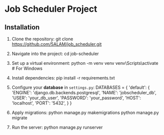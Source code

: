# Job Scheduler Project

## Installation
1. Clone the repository:
git clone https://github.com/5ALAM/job_scheduler.git


2. Navigate into the project:
cd job-scheduler


3. Set up a virtual environment:
python -m venv venv venv\Scripts\activate # For Windows


4. Install dependencies:
pip install -r requirements.txt


5. Configure your **database** in `settings.py`:
DATABASES = { 'default': { 'ENGINE': 'django.db.backends.postgresql', 'NAME': 'jobscheduler_db', 'USER': 'your_db_user', 'PASSWORD': 'your_password', 'HOST': 'localhost', 'PORT': '5432', } }


6. Apply migrations:
python manage.py makemigrations python manage.py migrate


7. Run the server:
python manage.py runserver
